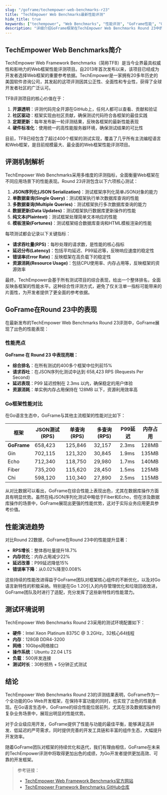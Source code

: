 ```yaml
---
slug: "/goframe/techempower-web-benchmarks-r23"
title: "TechEmpower Web Benchmarks最新性能评测"
hide_title: true
keywords: ["techempower", "Web Benchmarks", "性能评测", "GoFrame性能", "Go框架对比"]
description: "详细介绍GoFrame框架在TechEmpower Web Benchmarks Round 23中的表现及与其他Go框架的性能对比"
---
```



## TechEmpower Web Benchmarks简介

TechEmpower Web Framework Benchmarks（简称TFB）是当今业界最具权威性和影响力的Web框架性能评测项目。自2013年首次发布以来，该项目已经成为开发者选择Web框架的重要参考依据。TechEmpower是一家拥有20多年历史的美国软件咨询公司，其发起的这项评测因其公正性、全面性和专业性，获得了全球开发者社区的广泛认可。

TFB评测项目的核心价值在于：

1. **开源透明**：评测代码完全开源在GitHub上，任何人都可以查看、贡献和验证
2. **社区驱动**：框架实现由社区贡献，确保测试代码符合各框架的最佳实践
3. **定期更新**：每年发布新一轮评测结果，反映各框架的最新性能表现
4. **硬件标准化**：使用统一的高性能服务器环境，确保测试结果的可比性

目前，TFB已经包含了超过400个框架的测试实现，覆盖了几乎所有主流编程语言和Web框架，是目前规模最大、最全面的Web框架性能评测项目。

## 评测机制解析

TechEmpower Web Benchmarks采用多维度的评测指标，全面衡量Web框架在不同应用场景下的性能表现。Round 23评测包含以下六项核心测试：

1. **JSON序列化(JSON Serialization)**：测试框架序列化简单JSON对象的能力
2. **单数据查询(Single Query)**：测试框架执行单次数据库查询的性能
3. **多数据查询(Multiple Queries)**：测试框架执行多次数据库查询的能力
4. **数据更新(Data Updates)**：测试框架执行数据库更新操作的性能
5. **纯文本(Plaintext)**：测试框架处理简单文本响应的性能
6. **模板渲染(Fortunes)**：测试框架结合数据库查询和HTML模板渲染的性能

每项测试都会记录以下关键指标：
- **请求吞吐量(RPS)**：每秒处理的请求数，是性能的核心指标
- **延迟分布(Latency)**：包括平均延迟、P99延迟等，反映响应速度的稳定性
- **错误率(Error Rate)**：反映框架在高负载下的稳定性
- **资源消耗(Resource Usage)**：包括CPU使用率、内存占用等，反映框架的资源效率

最终，TechEmpower会基于所有测试项目的综合表现，给出一个整体排名，全面反映各框架的性能水平。这种综合性评测方式，避免了仅关注单一指标可能带来的片面性，为开发者提供了更全面的参考依据。

## GoFrame在Round 23中的表现

在最新发布的TechEmpower Web Benchmarks Round 23评测中，GoFrame展现了出色的性能表现：

### 性能亮点

**GoFrame 在 Round 23 中表现亮眼：**
- **综合排名**：在所有测试的400多个框架中位列前15%
- **请求吞吐**：在JSON序列化测试中达到 658,423 RPS (Requests Per Second)
- **延迟表现**：P99 延迟控制在 2.3ms 以内，确保稳定的用户体验
- **资源消耗**：单实例内存占用保持在 128MB 以下，资源利用效率高

### Go框架性能对比

在Go语言生态中，GoFrame与其他主流框架的性能对比如下：

| 框架          | JSON测试(RPS) | 单查询(RPS) | 多查询(RPS) | P99延迟  | 内存占用 |
|---------------|--------------|------------|------------|----------|----------|
| **GoFrame**   | 658,423      | 125,846    | 32,157     | 2.3ms    | 128MB    |
| Gin           | 702,115      | 121,320    | 30,845     | 1.9ms    | 135MB    |
| Echo          | 712,340      | 118,750    | 29,980     | 1.7ms    | 140MB    |
| Fiber         | 735,200      | 115,620    | 28,450     | 1.5ms    | 125MB    |
| Chi           | 598,120      | 110,340    | 27,890     | 2.5ms    | 115MB    |

从对比数据可以看出，GoFrame在综合性能上表现出色，尤其在数据库操作方面具有明显优势。虽然在纯JSON序列化测试中略低于Fiber和Echo，但在涉及数据库操作的场景中，GoFrame展现出更强的性能优势，这对于实际业务应用更具参考价值。

## 性能演进趋势

对比Round 22数据，GoFrame在Round 23中的性能提升显著：

- **RPS增长**：整体吞吐量提升18.7%
- **内存优化**：内存占用减少22%
- **延迟改善**：P99延迟降低15%
- **错误率下降**：从0.02%降至0.008%

这些持续的性能改进得益于GoFrame团队对框架核心组件的不断优化，以及对Go语言新特性的积极采纳。特别是在Go 1.20引入的内存管理优化和垃圾回收改进，GoFrame团队及时进行了适配，充分发挥了这些新特性的性能潜力。

## 测试环境说明

TechEmpower Web Benchmarks Round 23采用的测试环境配置如下：

- **硬件**：Intel Xeon Platinum 8375C @ 3.2GHz，32核心64线程
- **内存**：128GB DDR4-3200
- **网络**：10Gbps网络接口
- **操作系统**：Ubuntu 22.04 LTS
- **负载**：500并发连接
- **测试时长**：30秒预热 + 5分钟正式测试

## 结论

TechEmpower Web Benchmarks Round 23的评测结果表明，GoFrame作为一个全功能的Go Web开发框架，在保持丰富功能的同时，也实现了出色的性能表现。在Go语言生态中，GoFrame的综合性能位居前列，尤其在涉及数据库操作的复杂业务场景中，展现出明显的性能优势。

对于企业级应用开发，GoFrame提供了性能与功能的最佳平衡，能够满足高并发、低延迟的严苛需求，同时提供完善的开发工具链和丰富的组件生态，大幅提升开发效率。

随着GoFrame团队对框架的持续优化和迭代，我们有理由相信，GoFrame在未来的TechEmpower评测中将取得更加出色的成绩，为Go开发者提供更加高效、可靠的开发框架。

> 参考链接：
> - [TechEmpower Web Framework Benchmarks官方网站](https://www.techempower.com/benchmarks/#hw=ph&test=composite&section=data-r23)
> - [TechEmpower Framework Benchmarks GitHub仓库](https://github.com/TechEmpower/FrameworkBenchmarks)
